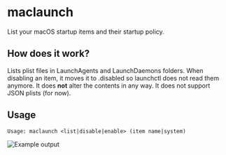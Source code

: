 # maclaunch
List your macOS startup items and their startup policy.

How does it work?
-------------
Lists plist files in LaunchAgents and LaunchDaemons folders.
When disabling an item, it moves it to .disabled so launchctl does not read them anymore.
It does **not** alter the contents in any way. It does not support JSON plists (for now).

Usage
-------------

`Usage: maclaunch <list|disable|enable> (item name|system)`

![Example output](https://i.imgur.com/VhHTJXJ.png)
